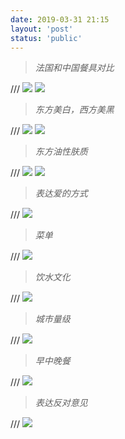 ```yaml
---
date: 2019-03-31 21:15
layout: 'post'
status: 'public'
---
```


> *法国和中国餐具对比*

/// ![](https://github.com/elmace/cited_img/raw/master/img/IMG_1915.jpg)
![](https://vkceyugu.cdn.bspapp.com/VKCEYUGU-imgbed/41a13325-b937-41d8-b8d2-4bcb08f58448.jpg)

> *东方美白，西方美黑*

/// ![](https://github.com/elmace/cited_img/raw/master/img/IMG_1916.jpg)
![](https://vkceyugu.cdn.bspapp.com/VKCEYUGU-imgbed/6b544faa-b482-4ba3-be9b-13cf06139bb9.jpg)

> *东方油性肤质*

/// ![](https://github.com/elmace/cited_img/raw/master/img/IMG_1917.jpg)
![](https://vkceyugu.cdn.bspapp.com/VKCEYUGU-imgbed/82e27198-5933-4f2b-b8f6-8cd06c80b454.jpg)

> *表达爱的方式*

/// ![](https://github.com/elmace/cited_img/raw/master/img/IMG_1918.jpg)

> *菜单*

/// ![](https://github.com/elmace/cited_img/raw/master/img/IMG_1919.jpg)

> *饮水文化*

/// ![](https://github.com/elmace/cited_img/raw/master/img/IMG_1920.jpg)

> *城市量级*

/// ![](https://github.com/elmace/cited_img/raw/master/img/IMG_1921.jpg)

> *早中晚餐*

/// ![](https://github.com/elmace/cited_img/raw/master/img/IMG_1922.jpg)

> *表达反对意见*

/// ![](https://github.com/elmace/cited_img/raw/master/img/IMG_1923.jpg)